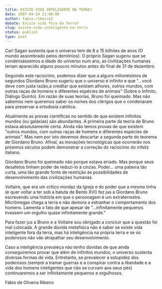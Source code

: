 ```yaml
---
title: EXISTE VIDA INTELIGENTE NA TERRA?
date: 2007-04-24 21:00:00
author: fabio.ribeiro2
debate: Existe vida fora da Terra?
slug: existe-vida-inteligente-na-terra
status: publish 
type: post
---
```


Carl Sagan sustenta que o universo tem de 8 a 15 bilhões de anos (O mundo assombrado pelos demônios). O próprio Sagan sugeriu que se condensássemos a idade do universo num ano, as civilizações humanas teriam aparecido alguns poucos minutos antes do final de 31 de dezembro.  

  

Seguindo este raciocínio, podemos dizer que a alguns milionésimos de segundos Giordano Bruno sugeriu que o universo é infinito e que "...você deve com justa razão,a creditar que existam alhures, outros mundos, com outras raças de homens e diferentes espécies de animais" (Sobre o Infinito, Diálogo Quinto). Em razão de suas teorias, Bruno foi queimado. Mas não sabemos nem queremos saber os nomes dos clérigos que o condenaram para preservar a ortodoxia católica.  

  

Atualmente as provas científicas no sentido de que existem infinitos mundos (ou galáxias) são abundantes. A primeira parte da teoria de Bruno estava absolutamente certa. Ainda não temos provas de que existem "outros mundos, com outras raças de homens e diferentes espécies de animais". Mas nem por isto devemos descartar a segunda parte do teorema de Giordano Bruno. Afinal, as inovações tecnológicas que ocorrerão nos próximos séculos podem demonstrar a correção do raciocínio do infeliz italiano.  

  

Giordano Bruno foi queimado não porque estava errado. Mas porque seus desafetos tinham poder de reduzi-lo à cinzas. Poder... uma palavra tão curta, uma tão grande fonte de restrição às possibilidades de desenvolvimento das civilizações humanas.   

  

Voltaire, que era um crítico mordaz da Igreja e do poder que a mesma tinha (e quer voltar a ter sob a batuta de Bento XVI) fez jus a Giordano Bruno escrevendo uma história em que o personagem é um extraterrestre. Micrômegas chega a terra e não demora a estranhar o comportamento dos homens. Lamenta o fato de que apesar de "...infinitamente pequenos tivessem um orgulho quase infinitamente grande."   

  

Para fazer jus a Bruno e a Voltaire sou obrigado a concluir que a questão foi mal colocada. A grande dúvida metafísica não é saber se existe vida inteligente fora da terra, mas há inteligência na própria terra e se os poderosos não vão atrapalhar seu desenvolvimento.   

  

Caso a inteligência prevaleça não tenho dúvidas de que ainda conseguiremos provar que além de infinitos mundos, o universo sustenta diversas formas de vida. Entretanto, se prevalecer a estupidez dos poderosos (sempre a tramar guerras e a conspirar contra a liberdade e a vida dos homens inteligentes que não se curvam aos seus pés) continuaremos a ser infinitamente pequenos e orgulhosos.  

  

  

Fábio de Oliveira Ribeiro  

  

